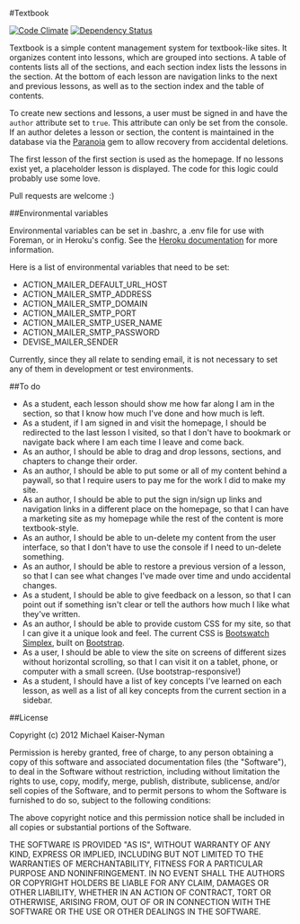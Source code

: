 #Textbook

[![Code Climate](https://codeclimate.com/badge.png)](https://codeclimate.com/github/michaelrkn/textbook) [![Dependency Status](https://gemnasium.com/michaelrkn/textbook.png)](https://gemnasium.com/michaelrkn/textbook)

Textbook is a simple content management system for textbook-like sites. It organizes content into lessons, which are grouped into sections. A table of contents lists all of the sections, and each section index lists the lessons in the section. At the bottom of each lesson are navigation links to the next and previous lessons, as well as to the section index and the table of contents.

To create new sections and lessons, a user must be signed in and have the `author` attribute set to `true`. This attribute can only be set from the console. If an author deletes a lesson or section, the content is maintained in the database via the [Paranoia](https://github.com/radar/paranoia) gem to allow recovery from accidental deletions.

The first lesson of the first section is used as the homepage. If no lessons exist yet, a placeholder lesson is displayed. The code for this logic could probably use some love.

Pull requests are welcome :)

##Environmental variables

Environmental variables can be set in .bashrc, a .env file for use with Foreman, or in Heroku's config. See the [Heroku documentation](https://devcenter.heroku.com/articles/config-vars) for more information.

Here is a list of environmental variables that need to be set:

* ACTION_MAILER_DEFAULT_URL_HOST
* ACTION_MAILER_SMTP_ADDRESS
* ACTION_MAILER_SMTP_DOMAIN
* ACTION_MAILER_SMTP_PORT
* ACTION_MAILER_SMTP_USER_NAME
* ACTION_MAILER_SMTP_PASSWORD
* DEVISE_MAILER_SENDER

Currently, since they all relate to sending email, it is not necessary to set any of them in development or test environments.


##To do

* As a student, each lesson should show me how far along I am in the section, so that I know how much I've done and how much is left.
* As a student, if I am signed in and visit the homepage, I should be redirected to the last lesson I visited, so that I don't have to bookmark or navigate back where I am each time I leave and come back.
* As an author, I should be able to drag and drop lessons, sections, and chapters to change their order.
* As an author, I should be able to put some or all of my content behind a paywall, so that I require users to pay me for the work I did to make my site.
* As an author, I should be able to put the sign in/sign up links and navigation links in a different place on the homepage, so that I can have a marketing site as my homepage while the rest of the content is more textbook-style.
* As an author, I should be able to un-delete my content from the user interface, so that I don't have to use the console if I need to un-delete something.
* As an author, I should be able to restore a previous version of a lesson, so that I can see what changes I've made over time and undo accidental changes.
* As a student, I should be able to give feedback on a lesson, so that I can point out if something isn't clear or tell the authors how much I like what they've written.
* As an author, I should be able to provide custom CSS for my site, so that I can give it a unique look and feel. The current CSS is [Bootswatch Simplex](http://bootswatch.com/simplex/), built on [Bootstrap](http://twitter.github.com/bootstrap/).
* As a user, I should be able to view the site on screens of different sizes without horizontal scrolling, so that I can visit it on a tablet, phone, or computer with a small screen. (Use bootstrap-responsive!)
* As a student, I should have a list of key concepts I've learned on each lesson, as well as a list of all key concepts from the current section in a sidebar.


##License

Copyright (c) 2012 Michael Kaiser-Nyman

Permission is hereby granted, free of charge, to any person obtaining a copy of this software and associated documentation files (the "Software"), to deal in the Software without restriction, including without limitation the rights to use, copy, modify, merge, publish, distribute, sublicense, and/or sell copies of the Software, and to permit persons to whom the Software is furnished to do so, subject to the following conditions:

The above copyright notice and this permission notice shall be included in all copies or substantial portions of the Software.

THE SOFTWARE IS PROVIDED "AS IS", WITHOUT WARRANTY OF ANY KIND, EXPRESS OR IMPLIED, INCLUDING BUT NOT LIMITED TO THE WARRANTIES OF MERCHANTABILITY, FITNESS FOR A PARTICULAR PURPOSE AND NONINFRINGEMENT. IN NO EVENT SHALL THE AUTHORS OR COPYRIGHT HOLDERS BE LIABLE FOR ANY CLAIM, DAMAGES OR OTHER LIABILITY, WHETHER IN AN ACTION OF CONTRACT, TORT OR OTHERWISE, ARISING FROM, OUT OF OR IN CONNECTION WITH THE SOFTWARE OR THE USE OR OTHER DEALINGS IN THE SOFTWARE.